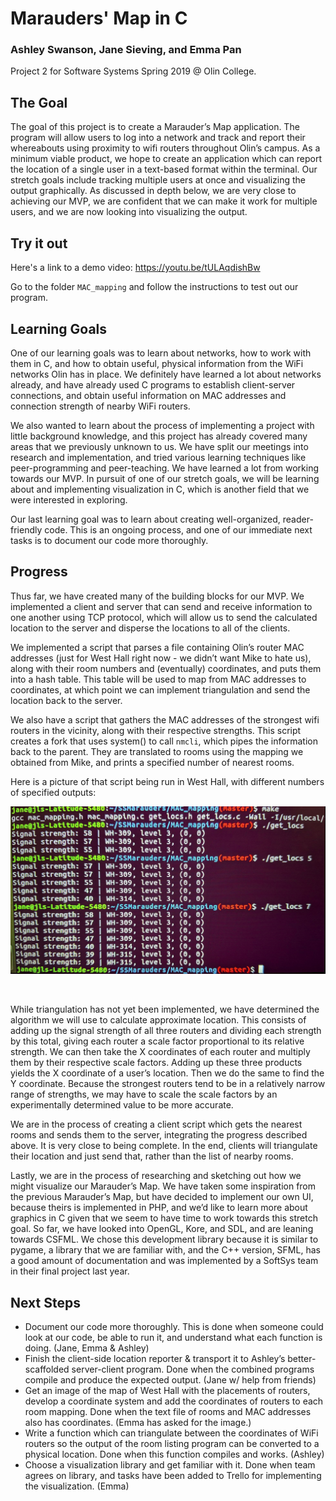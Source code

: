 # Marauders' Map in C
### Ashley Swanson, Jane Sieving, and Emma Pan

Project 2 for Software Systems Spring 2019 @ Olin College.

## The Goal

The goal of this project is to create a Marauder’s Map application. The program will allow users to log into a network and track and report their whereabouts using proximity to wifi routers throughout Olin’s campus. As a minimum viable product, we hope to create an application which can report the location of a single user in a text-based format within the terminal. Our stretch goals include tracking multiple users at once and visualizing the output graphically. As discussed in depth below, we are very close to achieving our MVP, we are confident that we can make it work for multiple users, and we are now looking into visualizing the output.

## Try it out

Here's a link to a demo video: https://youtu.be/tULAqdishBw

Go to the folder `MAC_mapping` and follow the instructions to test out our program.

## Learning Goals

One of our learning goals was to learn about networks, how to work with them in C, and how to obtain useful, physical information from the WiFi networks Olin has in place. We definitely have learned a lot about networks already, and have already used C programs to establish client-server connections, and obtain useful information on MAC addresses and connection strength of nearby WiFi routers. <br>

We also wanted to learn about the process of implementing a project with little background knowledge, and this project has already covered many areas that we previously unknown to us. We have split our meetings into research and implementation, and tried various learning techniques like peer-programming and peer-teaching. We have learned a lot from working towards our MVP. In pursuit of one of our stretch goals, we will be learning about and implementing visualization in C, which is another field that we were interested in exploring. <br>

Our last learning goal was to learn about creating well-organized, reader-friendly code. This is an ongoing process, and one of our immediate next tasks is to document our code more thoroughly.


## Progress

Thus far, we have created many of the building blocks for our MVP. We implemented a client and server that can send and receive information to one another using TCP protocol, which will allow us to send the calculated location to the server and disperse the locations to all of the clients. <br>

We implemented a script that parses a file containing Olin’s router MAC addresses (just for West Hall right now - we didn’t want Mike to hate us), along with their room numbers and (eventually) coordinates, and puts them into a hash table. This table will be used to map from MAC addresses to coordinates, at which point we can implement triangulation and send the location back to the server. <br>

We also have a script that gathers the MAC addresses of the strongest wifi routers in the vicinity, along with their respective strengths. This script creates a fork that uses system() to call `nmcli`, which pipes the information back to the parent. They are translated to rooms using the mapping we obtained from Mike, and prints a specified number of nearest rooms. <br>

Here is a picture of that script being run in West Hall, with different numbers of specified outputs:

![image of screenshot](https://github.com/jsieving/SoftSysMarauders/blob/master/Screenshot%20from%202019-04-21%2018-59-26.png)

<br>

While triangulation has not yet been implemented, we have determined the algorithm we will use to calculate approximate location. This consists of adding up the signal strength of all three routers and dividing each strength by this total, giving each router a scale factor proportional to its relative strength. We can then take the X coordinates of each router and multiply them by their respective scale factors. Adding up these three products yields the X coordinate of a user’s location. Then we do the same to find the Y coordinate. Because the strongest routers tend to be in a relatively narrow range of strengths, we may have to scale the scale factors by an experimentally determined value to be more accurate.  <br>


We are in the process of creating a client script which gets the nearest rooms and sends them to the server, integrating the progress described above. It is very close to being complete. In the end, clients will triangulate their location and just send that, rather than the list of nearby rooms. <br>

Lastly, we are in the process of researching and sketching out how we might visualize our Marauder’s Map. We have taken some inspiration from the previous Marauder’s Map, but have decided to implement our own UI, because theirs is implemented in PHP, and we’d like to learn more about graphics in C given that we seem to have time to work towards this stretch goal. So far, we have looked into OpenGL, Kore, and SDL, and are leaning towards CSFML. We chose this development library because it is similar to pygame, a library that we are familiar with, and the C++ version, SFML, has a good amount of documentation and was implemented by a SoftSys team in their final project last year.

## Next Steps

- Document our code more thoroughly. This is done when someone could look at our code, be able to run it, and understand what each function is doing. (Jane, Emma & Ashley)
- Finish the client-side location reporter & transport it to Ashley’s better-scaffolded server-client program. Done when the combined programs compile and produce the expected output. (Jane w/ help from friends)
- Get an image of the map of West Hall with the placements of routers, develop a coordinate system and add the coordinates of routers to each room mapping. Done when the text file of rooms and MAC addresses also has coordinates. (Emma has asked for the image.)
- Write a function which can triangulate between the coordinates of WiFi routers so the output of the room listing program can be converted to a physical location. Done when this function compiles and works. (Ashley)
- Choose a visualization library and get familiar with it. Done when team agrees on library, and tasks have been added to Trello for implementing the visualization. (Emma)
